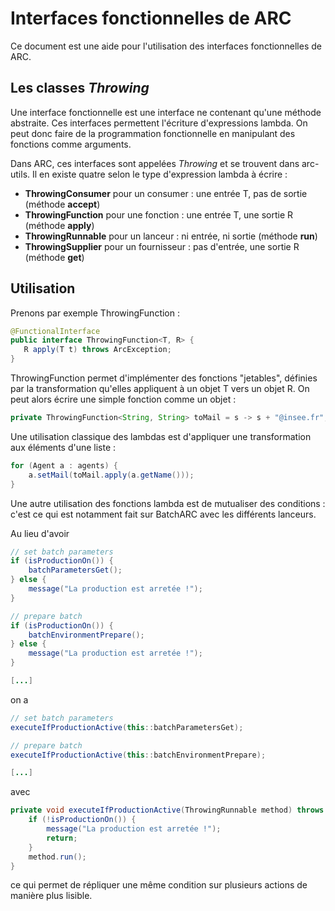 # Interfaces fonctionnelles de ARC

Ce document est une aide pour l'utilisation des interfaces fonctionnelles de ARC.

## Les classes *Throwing*

Une interface fonctionnelle est une interface ne contenant qu'une méthode abstraite. Ces interfaces permettent l'écriture d'expressions lambda. On peut donc faire de la programmation fonctionnelle en manipulant des fonctions comme arguments.

Dans ARC, ces interfaces sont appelées *Throwing* et se trouvent dans arc-utils. Il en existe quatre selon le type d'expression lambda à écrire :
- **ThrowingConsumer** pour un consumer : une entrée T, pas de sortie (méthode **accept**)
- **ThrowingFunction** pour une fonction : une entrée T, une sortie R (méthode **apply**)
- **ThrowingRunnable** pour un lanceur : ni entrée, ni sortie (méthode **run**)
- **ThrowingSupplier** pour un fournisseur : pas d'entrée, une sortie R (méthode **get**)

## Utilisation

Prenons par exemple ThrowingFunction :
```java
@FunctionalInterface
public interface ThrowingFunction<T, R> {
   R apply(T t) throws ArcException;
}
```
ThrowingFunction permet d'implémenter des fonctions "jetables", définies par la transformation qu'elles appliquent à un objet T vers un objet R. On peut alors écrire une simple fonction comme un objet :
```java
private ThrowingFunction<String, String> toMail = s -> s + "@insee.fr";
```
Une utilisation classique des lambdas est d'appliquer une transformation aux éléments d'une liste :
```java
for (Agent a : agents) {
    a.setMail(toMail.apply(a.getName()));
}
```

Une autre utilisation des fonctions lambda est de mutualiser des conditions : c'est ce qui est notamment fait sur BatchARC avec les différents lanceurs.

Au lieu d'avoir
```java
// set batch parameters
if (isProductionOn()) {	
    batchParametersGet();
} else {
    message("La production est arretée !");
}

// prepare batch
if (isProductionOn()) {	
    batchEnvironmentPrepare();
} else {
    message("La production est arretée !");
}

[...]
```

on a
```java
// set batch parameters
executeIfProductionActive(this::batchParametersGet);

// prepare batch
executeIfProductionActive(this::batchEnvironmentPrepare);

[...]
```

avec
```java
private void executeIfProductionActive(ThrowingRunnable method) throws ArcException {
    if (!isProductionOn()) {
		message("La production est arretée !");
		return;
	}
	method.run();
}
```

ce qui permet de répliquer une même condition sur plusieurs actions de manière plus lisible.
